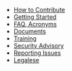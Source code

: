 <ul>
 
 
<li><a href="https://github.com/tianocore/tianocore.github.io/wiki/How_To_Contribute" title="How to Contribute"> How to Contribute </a></li>


<li><a href="https://github.com/tianocore/tianocore.github.io/wiki/Getting_Started" title="Getting Started"> Getting Started </a></li>

 
<li><a href="https://github.com/tianocore/tianocore.github.io/wiki/Member_FAQ" title="FAQ, Acronyms"> FAQ, Acronyms </a></li>

 
<li><a href="https://github.com/tianocore/tianocore.github.io/wiki/Documents" title="Documents"> Documents</a></li>

  
<li><a href="https://github.com/tianocore/tianocore.github.io/wiki/Training" title="Training"> Training </a></li>

 
<li><a href="https://github.com/tianocore/tianocore.github.io/wiki/Security" title="Security Advisory"> Security Advisory</a></li>


<li><a href="https://github.com/tianocore/tianocore.github.io/wiki/Reporting_Issues" title="Reporting Issues"> Reporting Issues </a></li>

 
<li><a href="https://github.com/tianocore/tianocore.github.io/wiki/Legalese" title="Legalese"> Legalese </a></li>

</ul>
